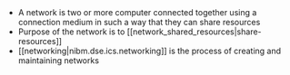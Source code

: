 
 

-   A network is two or more computer connected together using a connection medium in such a way that they can share resources
-   Purpose of the network is to [[network_shared_resources|share-resources]]
-  [[networking|nibm.dse.ics.networking]] is the process of creating and maintaining networks